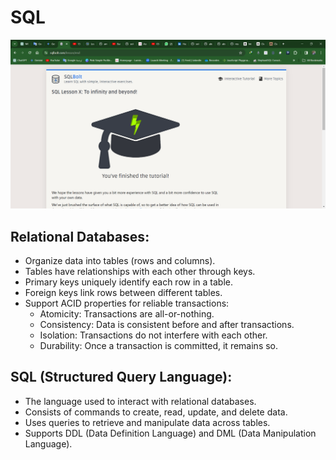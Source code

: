 # SQL

![SQL](asstes/sql.png)

## Relational Databases:

- Organize data into tables (rows and columns).
- Tables have relationships with each other through keys.
- Primary keys uniquely identify each row in a table.
- Foreign keys link rows between different tables.
- Support ACID properties for reliable transactions:
  - Atomicity: Transactions are all-or-nothing.
  - Consistency: Data is consistent before and after transactions.
  - Isolation: Transactions do not interfere with each other.
  - Durability: Once a transaction is committed, it remains so.

## SQL (Structured Query Language):

- The language used to interact with relational databases.
- Consists of commands to create, read, update, and delete data.
- Uses queries to retrieve and manipulate data across tables.
- Supports DDL (Data Definition Language) and DML (Data Manipulation Language).
